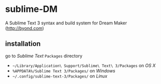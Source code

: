 # sublime-DM

A Sublime Text 3 syntax and build system for Dream Maker (http://byond.com)

## installation

go to _Sublime Text_ `Packages` directory

* `~/Library/Application\ Support/Sublime\ Text\ 3/Packages` on _OS X_
* `%APPDATA%/Sublime Text 3/Packages/` on _Windows_
* `~/.config/sublime-text-3/Packages/` on _Linux_